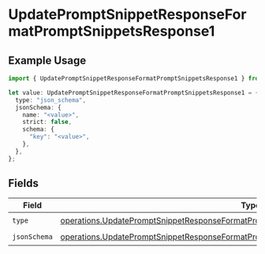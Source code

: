 # UpdatePromptSnippetResponseFormatPromptSnippetsResponse1

## Example Usage

```typescript
import { UpdatePromptSnippetResponseFormatPromptSnippetsResponse1 } from "@orq-ai/node/models/operations";

let value: UpdatePromptSnippetResponseFormatPromptSnippetsResponse1 = {
  type: "json_schema",
  jsonSchema: {
    name: "<value>",
    strict: false,
    schema: {
      "key": "<value>",
    },
  },
};
```

## Fields

| Field                                                                                                                                                                                                | Type                                                                                                                                                                                                 | Required                                                                                                                                                                                             | Description                                                                                                                                                                                          |
| ---------------------------------------------------------------------------------------------------------------------------------------------------------------------------------------------------- | ---------------------------------------------------------------------------------------------------------------------------------------------------------------------------------------------------- | ---------------------------------------------------------------------------------------------------------------------------------------------------------------------------------------------------- | ---------------------------------------------------------------------------------------------------------------------------------------------------------------------------------------------------- |
| `type`                                                                                                                                                                                               | [operations.UpdatePromptSnippetResponseFormatPromptSnippetsResponse200ApplicationJSONType](../../models/operations/updatepromptsnippetresponseformatpromptsnippetsresponse200applicationjsontype.md) | :heavy_check_mark:                                                                                                                                                                                   | N/A                                                                                                                                                                                                  |
| `jsonSchema`                                                                                                                                                                                         | [operations.UpdatePromptSnippetResponseFormatPromptSnippetsJsonSchema](../../models/operations/updatepromptsnippetresponseformatpromptsnippetsjsonschema.md)                                         | :heavy_check_mark:                                                                                                                                                                                   | N/A                                                                                                                                                                                                  |